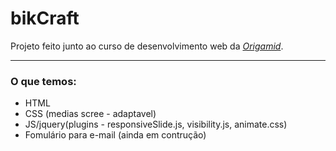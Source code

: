 # bikCraft
Projeto feito junto ao curso de desenvolvimento web da <em><a href="https://www.origamid.com/">Origamid</a></em>.

<hr>
<h3>O que temos: </h3>

<ul>
  <li>HTML</li>
  <li>CSS (medias scree - adaptavel)</li>
  <li>JS/jquery(plugins - responsiveSlide.js, visibility.js, animate.css)</li>
  <li>Fomulário para e-mail (ainda em contrução)</li>
</ul>
